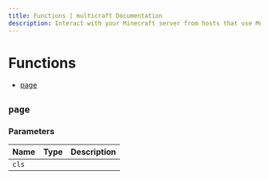 ```yaml
---
title: Functions | multicraft Documentation
description: Interact with your Minecraft server from hosts that use Multicraft using Python
---
```


# Functions

- [page](#page)

## `page`

### Parameters

| Name  | Type | Description |
| ----- | ---- | ----------- |
| `cls` |      |             |
